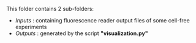 This folder contains 2 sub\-folders:
- *Inputs*
: containing fluorescence reader output files of some cell-free experiments
- *Outputs*
: generated by the script **"visualization.py"**
